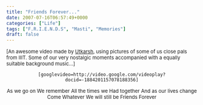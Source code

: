 ```yaml
---
title: "Friends Forever..."
date: 2007-07-16T06:57:49+0000
categories: ["Life"]
tags: ["F.R.I.E.N.D.S", "Masti", "Memories"]
draft: false
---
```


<p align="left"><font size="2">[An awesome video made by <a href="http://utkarshkhare.wordpress.com">Utkarsh</a>, using pictures of some of us close pals from IIIT. Some of our very nostalgic moments accompanied with a equally suitable background music...]
</font>
</p><p align="center"><code>[googlevideo=http://video.google.com/videoplay?docid=-1884201157078188356]</code></p>

<p align="center"><font size="2">As we go on
We remember
All the times we
Had together
And as our lives change
Come Whatever
We will still be
Friends Forever</font>

<font size="2"> </font></p>